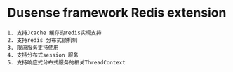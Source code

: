 # Dusense framework Redis extension

```
1. 支持Jcache 缓存的redis实现支持
2. 支持redis 分布式锁机制
3. 限流服务支持使用
4. 支持分布式session 服务
5. 支持响应式分布式服务的相关ThreadContext

